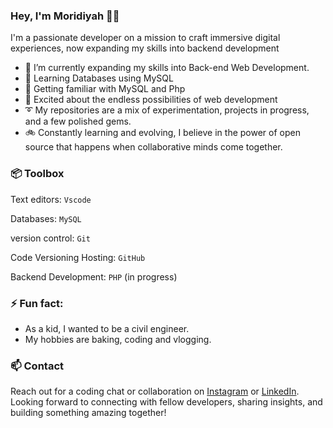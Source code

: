### Hey, I'm Moridiyah 👋🏽
I'm a passionate developer on a mission to craft immersive digital experiences, now expanding my skills into backend development

- 🔭 I’m currently expanding my skills into Back-end Web Development.
- 🌱 Learning Databases using MySQL 
- 💎 Getting familiar with MySQL and Php
- 🚀 Excited about the endless possibilities of web development
- ➰ My repositories are a mix of experimentation, projects in progress, and a few polished gems.
- 🚲 Constantly learning and evolving, I believe in the power of open source that happens when collaborative minds come together.

### 📦 Toolbox 
Text editors: `Vscode`

Databases: `MySQL`

version control: `Git`

Code Versioning Hosting: `GitHub`

Backend Development: `PHP` (in progress)

### ⚡ Fun fact: 
- As a kid, I wanted to be a civil engineer.
- My hobbies are baking, coding and vlogging.

### 📫 Contact
 Reach out for a coding chat or collaboration on [Instagram](https://www.instagram.com/moridiyah_code_mage?igshid=MTNiYzNiMzkwZA%3D%3D) or [LinkedIn](https://www.linkedin.com/in/moridiyah-okuniyi-58a83b291/). Looking forward to connecting with fellow developers, sharing insights, and building something amazing together!
